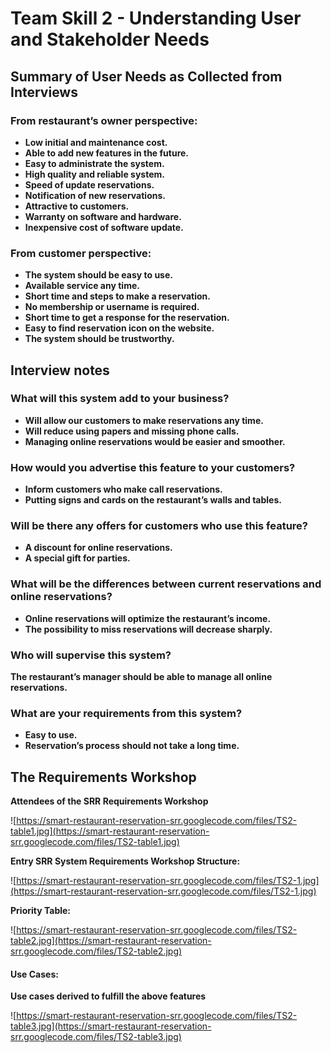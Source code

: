 # Team Skill 2 - Understanding User and Stakeholder Needs #

## Summary of User Needs as Collected from Interviews ##

### From restaurant’s owner perspective: ###

  * **Low initial and maintenance cost.**
  * **Able to add new features in the future.**
  * **Easy to administrate the system.**
  * **High quality and reliable system.**
  * **Speed of update reservations.**
  * **Notification of new reservations.**
  * **Attractive to customers.**
  * **Warranty on software and hardware.**
  * **Inexpensive cost of software update.**

### From customer perspective: ###

  * **The system should be easy to use.**
  * **Available service any time.**
  * **Short time and steps to make a reservation.**
  * **No membership or username is required.**
  * **Short time to get a response for the reservation.**
  * **Easy to find reservation icon on the website.**
  * **The system should be trustworthy.**

## Interview notes ##

### What will this system add to your business? ###
  * **Will allow our customers to make reservations any time.**
  * **Will reduce using papers and missing phone calls.**
  * **Managing online reservations would be easier and smoother.**

### How would you advertise this feature to your customers? ###
  * **Inform customers who make call reservations.**
  * **Putting signs and cards on the restaurant’s walls and tables.**

### Will be there any offers for customers who use this feature? ###
  * **A discount for online reservations.**
  * **A special gift for parties.**

### What will be the differences between current reservations and online reservations? ###
  * **Online reservations will optimize the restaurant’s income.**
  * **The possibility to miss reservations will decrease sharply.**

### Who will supervise this system? ###
**The restaurant’s manager should be able to manage all online reservations.**

### What are your requirements from this system? ###
  * **Easy to use.**
  * **Reservation’s process should not take a long time.**


## The Requirements Workshop ##

**Attendees of the SRR Requirements Workshop**

![https://smart-restaurant-reservation-srr.googlecode.com/files/TS2-table1.jpg](https://smart-restaurant-reservation-srr.googlecode.com/files/TS2-table1.jpg)

**Entry SRR System Requirements Workshop Structure:**

![https://smart-restaurant-reservation-srr.googlecode.com/files/TS2-1.jpg](https://smart-restaurant-reservation-srr.googlecode.com/files/TS2-1.jpg)

**Priority Table:**

![https://smart-restaurant-reservation-srr.googlecode.com/files/TS2-table2.jpg](https://smart-restaurant-reservation-srr.googlecode.com/files/TS2-table2.jpg)

#### Use Cases: ####

**Use cases derived to fulfill the above features**

![https://smart-restaurant-reservation-srr.googlecode.com/files/TS2-table3.jpg](https://smart-restaurant-reservation-srr.googlecode.com/files/TS2-table3.jpg)




